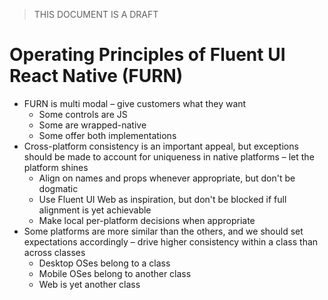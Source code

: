 > THIS DOCUMENT IS A DRAFT

# Operating Principles of Fluent UI React Native (FURN)
- FURN is multi modal – give customers what they want 
  - Some controls are JS
  - Some are wrapped-native
  - Some offer both implementations
- Cross-platform consistency is an important appeal, but exceptions should be made to account for uniqueness in native platforms – let the platform shines
  - Align on names and props whenever appropriate, but don't be dogmatic  
  - Use Fluent UI Web as inspiration, but don't be blocked if full alignment is yet achievable
  - Make local per-platform decisions when appropriate
- Some platforms are more similar than the others, and we should set expectations accordingly – drive higher consistency within a class than across classes
  - Desktop OSes belong to a class 
  - Mobile OSes belong to another class
  - Web is yet another class

